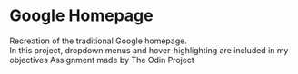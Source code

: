 # Google Homepage
Recreation of the traditional Google homepage.</br>
In this project, dropdown menus and hover-highlighting are included in my objectives
Assignment made by The Odin Project
